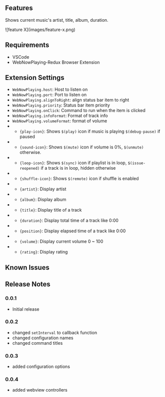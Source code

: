 ## Features

Shows current music's artist, title, album, duration.

\!\[feature X\]\(images/feature-x.png\)

## Requirements

* VSCode
* WebNowPlaying-Redux Browser Extension

## Extension Settings

* `WebNowPlaying.host`: Host to listen on
* `WebNowPlaying.port`: Port to listen on
* `WebNowPlaying.alignToRight`: align status bar item to right
* `WebNowPlaying.priority`: Status bar item priority
* `WebNowPlaying.onClick`: Command to run when the item is clicked
* `WebNowPlaying.infoFormat`: Format of track info
* `WebNowPlaying.volumeFormat`: format of volume
* * `{play-icon}`: Shows `$(play)` icon if music is playing `$(debug-pause)` if paused
* * `{sound-icon}`: Shows `$(mute)` icon if volume is 0%, `$(unmute)` otherwise.
* * `{loop-icon}`: Shows `$(sync)` icon if playlist is in loop, `$(issue-reopened)` if a track is in loop, hidden otherwise
* * `{shuffle-icon}`: Shows `$(remote)` icon if shuffle is enabled
* * `{artist}`: Display artist
* * `{album}`: Display album
* * `{title}`: Display title of a track
* * `{duration}`: Display total time of a track like 0:00
* * `{position}`: Display elapsed time of a track like 0:00
* * `{volume}`: Display current volume 0 ~ 100
* * `{rating}`: Display rating

## Known Issues

## Release Notes

### 0.0.1

* Initial release

### 0.0.2

* changed `setInterval` to callback function
* changed configuration names
* changed command titles

### 0.0.3

* added configuration options

### 0.0.4

* added webview controllers
